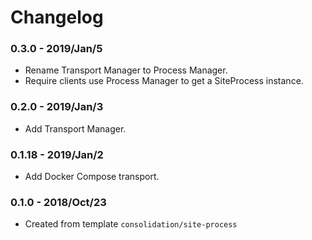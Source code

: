 # Changelog

### 0.3.0 - 2019/Jan/5

* Rename Transport Manager to Process Manager.
* Require clients use Process Manager to get a SiteProcess instance.

### 0.2.0 - 2019/Jan/3

* Add Transport Manager.

### 0.1.18 - 2019/Jan/2

* Add Docker Compose transport.

### 0.1.0 - 2018/Oct/23

* Created from template `consolidation/site-process`
